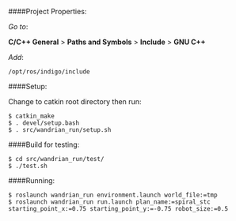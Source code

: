 ####Project Properties:

_Go to_: 

__C/C++ General__ > __Paths and Symbols__ > __Include__ > __GNU C++__

_Add_:

 `/opt/ros/indigo/include`
 
####Setup:

Change to catkin root directory then run:

    $ catkin_make
    $ . devel/setup.bash
    $ . src/wandrian_run/setup.sh

####Build for testing:

    $ cd src/wandrian_run/test/
    $ ./test.sh

####Running:

    $ roslaunch wandrian_run environment.launch world_file:=tmp
    $ roslaunch wandrian_run run.launch plan_name:=spiral_stc starting_point_x:=0.75 starting_point_y:=-0.75 robot_size:=0.5
